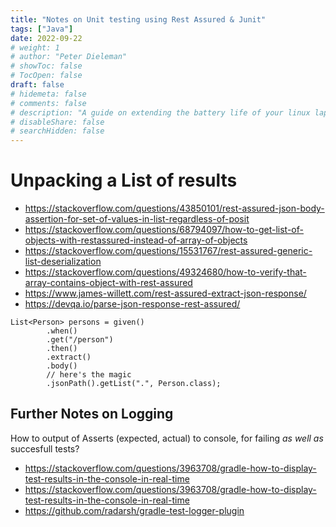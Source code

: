 ```yaml
---
title: "Notes on Unit testing using Rest Assured & Junit"
tags: ["Java"]
date: 2022-09-22
# weight: 1
# author: "Peter Dieleman"
# showToc: false
# TocOpen: false
draft: false
# hidemeta: false
# comments: false
# description: "A guide on extending the battery life of your linux laptop"
# disableShare: false
# searchHidden: false
---
```


# Unpacking a List of results

- <https://stackoverflow.com/questions/43850101/rest-assured-json-body-assertion-for-set-of-values-in-list-regardless-of-posit>
- <https://stackoverflow.com/questions/68794097/how-to-get-list-of-objects-with-restassured-instead-of-array-of-objects>
- <https://stackoverflow.com/questions/15531767/rest-assured-generic-list-deserialization>
- <https://stackoverflow.com/questions/49324680/how-to-verify-that-array-contains-object-with-rest-assured>
- <https://www.james-willett.com/rest-assured-extract-json-response/>
- <https://devqa.io/parse-json-response-rest-assured/>

```
List<Person> persons = given()
        .when()
        .get("/person")
        .then()
        .extract()
        .body()
        // here's the magic
        .jsonPath().getList(".", Person.class);
```

## Further Notes on Logging

How to output of Asserts (expected, actual) to console, for failing _as well as_ succesfull tests?

- <https://stackoverflow.com/questions/3963708/gradle-how-to-display-test-results-in-the-console-in-real-time>
- <https://stackoverflow.com/questions/3963708/gradle-how-to-display-test-results-in-the-console-in-real-time>
- <https://github.com/radarsh/gradle-test-logger-plugin>
